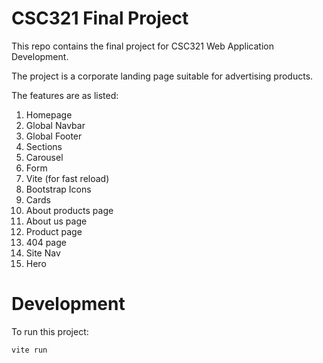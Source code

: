 # CSC321 Final Project
This repo contains the final project for CSC321 Web Application Development.

The project is a corporate landing page suitable for advertising products.

The features are as listed:

1. Homepage
2. Global Navbar
3. Global Footer
4. Sections
5. Carousel
6. Form
7. Vite (for fast reload)
8. Bootstrap Icons
9. Cards
10. About products page
11. About us page
12. Product page
13. 404 page
14. Site Nav
15. Hero

# Development

To run this project:
```
vite run
```